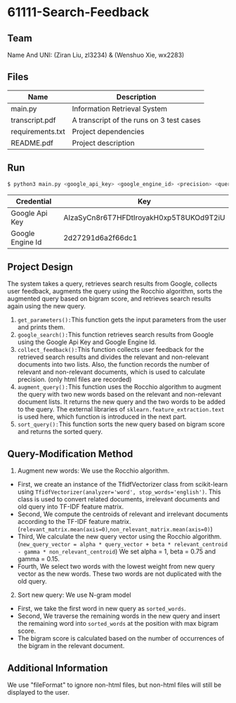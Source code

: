 # 61111-Search-Feedback

## Team
Name And UNI: (Ziran Liu, zl3234) & (Wenshuo Xie, wx2283)

## Files
Name | Description
--- | ---
main.py | Information Retrieval System
transcript.pdf | A transcript of the runs on 3 test cases
requirements.txt | Project dependencies
README.pdf | Project description

## Run
```bash
$ python3 main.py <google_api_key> <google_engine_id> <precision> <query>
```

Credential | Key
--- | ---
Google Api Key | AIzaSyCn8r6T7HFDtIroyakH0xp5T8UKOd9T2iU
Google Engine Id | 2d27291d6a2f66dc1

## Project Design
The system takes a query, retrieves search results from Google, collects user feedback, augments the query using the Rocchio algorithm, sorts the augmented query based on bigram score, and retrieves search results again using the new query.
1. ``get_parameters():``This function gets the input parameters from the user and prints them.
2. ``google_search():``This function retrieves search results from Google using the Google Api Key and Google Engine Id.
3. ``collect_feedback():``This function collects user feedback for the retrieved search results and divides the relevant and non-relevant documents into two lists. Also, the function records the number of relevant and non-relevant documents, which is used to calculate precision. (only html files are recorded)
4. ``augment_query():``This function uses the Rocchio algorithm to augment the query with two new words based on the relevant and non-relevant document lists. It returns the new query and the two words to be added to the query. The external libraries of ``sklearn.feature_extraction.text`` is used here, which function is introduced in the next part.
5. ``sort_query():``This function sorts the new query based on bigram score and returns the sorted query.

## Query-Modification Method
1. Augment new words: We use the Rocchio algorithm. 
  - First, we create an instance of the TfidfVectorizer class from scikit-learn using ``TfidfVectorizer(analyzer='word', stop_words='english')``. This class is used to convert related documents, irrelevant documents and old query into TF-IDF feature matrix.
  - Second, We compute the centroids of relevant and irrelevant documents according to the TF-IDF feature matrix.(``relevant_matrix.mean(axis=0)``,``non_relevant_matrix.mean(axis=0)``)
  - Third, We calculate the new query vector using the Rocchio algorithm. (``new_query_vector = alpha * query_vector + beta * relevant_centroid - gamma * non_relevant_centroid``) We set alpha = 1, beta = 0.75 and gamma = 0.15.
  - Fourth, We select two words with the lowest weight from new query vector as the new words. These two words are not duplicated with the old query.
  
2. Sort new query: We use N-gram model
  - First, we take the first word in new query as ``sorted_words``.
  - Second, We traverse the remaining words in the new query and insert the remaining word into ``sorted_words`` at the position with max bigram score.
  - The bigram score is calculated based on the number of occurrences of the bigram in the relevant document.

## Additional Information
We use "fileFormat" to ignore non-html files, but non-html files will still be displayed to the user.
